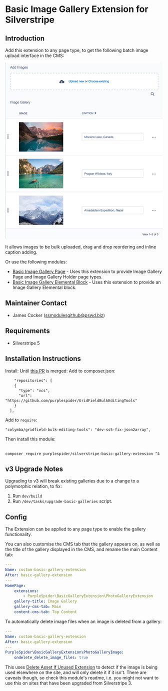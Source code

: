 # Basic Image Gallery Extension for Silverstripe

## Introduction

Add this extension to any page type, to get the following batch image upload interface in the CMS:

![Screenshot](screenshot.png)

It allows images to be bulk uploaded, drag and drop reordering and inline caption adding.

Or use the following modules:

-   [Basic Image Gallery Page](https://github.com/purplespider/silverstripe-basic-galleries) - Uses this extension to provide Image Gallery Page and Image Gallery Holder page types.
-   [Basic Image Gallery Elemental Block](https://github.com/purplespider/silverstripe-elemental-basic-gallery) - Uses this extension to provide an Image Gallery Elemental block.

## Maintainer Contact

-   James Cocker (ssmodulesgithub@pswd.biz)

## Requirements

-   Silverstripe 5

## Installation Instructions

Install:
Until [this PR](https://github.com/colymba/GridFieldBulkEditingTools/pull/238) is merged:
Add to composer.json:

```
    "repositories": [
    {
      "type": "vcs",
      "url": "https://github.com/purplespider/GridFieldBulkEditingTools"
    }
  ],
```

Add to `require`:

```
"colymba/gridfield-bulk-editing-tools": "dev-ss5-fix-json2array",
```

Then install this module:

```

composer require purplespider/silverstripe-basic-gallery-extension ^4

```

## v3 Upgrade Notes

Upgrading to v3 will break existing galleries due to a change to a polymorphic relation, to fix:

1. Run `dev/build`
2. Run `/dev/tasks/upgrade-basic-galleries` script.

## Config

The Extension can be applied to any page type to enable the gallery functionality.

You can also customise the CMS tab that the gallery appears on, as well as the title of the gallery displayed in the CMS, and rename the main Content tab:

```yml
---
Name: custom-basic-gallery-extension
After: basic-gallery-extension
---
HomePage:
    extensions:
        - PurpleSpider\BasicGalleryExtension\PhotoGalleryExtension
    gallery-title: Image Gallery
    gallery-cms-tab: Main
    content-cms-tab: Top Content
```

To automatically delete image files when an image is deleted from a gallery:

```yml
---
Name: custom-basic-gallery-extension
After: basic-gallery-extension
---
PurpleSpider\BasicGalleryExtension\PhotoGalleryImage:
    ondelete_delete_image_files: true
```

This uses [Delete Asset If Unused Extension](https://github.com/purplespider/asset-delete-if-unused-extension) to detect if the image is being used elsewhere on the site, and will only delete it if it isn't. There are caveats though, so check this module's readme, i.e. you might not want to use this on sites that have been upgraded from Silverstripe 3.
